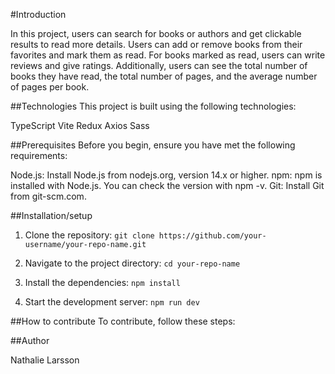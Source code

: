 #Introduction

In this project, users can search for books or authors and get clickable results to read more details. Users can add or remove books from their favorites and mark them as read. For books marked as read, users can write reviews and give ratings. Additionally, users can see the total number of books they have read, the total number of pages, and the average number of pages per book.

##Technologies
This project is built using the following technologies:

TypeScript
Vite
Redux
Axios
Sass

##Prerequisites
Before you begin, ensure you have met the following requirements:

Node.js: Install Node.js from nodejs.org, version 14.x or higher.
npm: npm is installed with Node.js. You can check the version with npm -v.
Git: Install Git from git-scm.com.

##Installation/setup

1. Clone the repository:
   `git clone https://github.com/your-username/your-repo-name.git`

2. Navigate to the project directory:
   `cd your-repo-name`

3. Install the dependencies:
   `npm install`

4. Start the development server:
   `npm run dev`

##How to contribute
To contribute, follow these steps:

##Author

Nathalie Larsson
